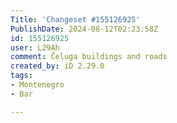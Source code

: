 ```yaml
---
Title: 'Changeset #155126925'
PublishDate: 2024-08-12T02:23:58Z
id: 155126925
user: L29Ah
comment: Čeluga buildings and roads
created_by: iD 2.29.0
tags:
- Montenegro
- Bar

---
```


